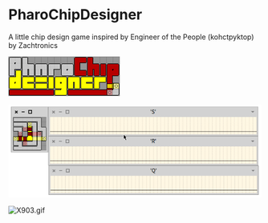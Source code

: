 # PharoChipDesigner
A little chip design game inspired by Engineer of the People (kohctpyktop) by Zachtronics

![PharoChipDesigner.png](graphics/PharoChipDesigner.png)

![PharoChipDesigner.gif](graphics/PharoChipDesigner.gif)

![X903.gif](graphics/X903.gif)
